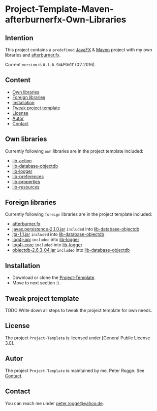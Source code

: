 Project-Template-Maven-afterburnerfx-Own-Libraries
===



Intention
---

This project contains a `predefined` [JavaFX] &amp; [Maven] project with my own libraries and [afterburner.fx].

Current `version` is `0.1.0-SNAPSHOT` (02.2016).



Content
---

* [Own libraries](#OwnLibraries)
* [Foreign libraries](#ForeignLibraries)
* [Installation](#Installation)
* [Tweak project template](#TweakProjectTemplate)
* [License](#License)
* [Autor](#Autor)
* [Contact](#Contact)



Own libraries<a name="OwnLibraries" />
---

Currently following `own` libraries are in the project template included:
* [lib-action]
* [lib-database-objectdb]
* [lib-logger]
* [lib-preferences]
* [lib-properties]
* [lib-resources]



Foreign libraries<a name="ForeignLibraries" />
---

Currently following `foreign` libraries are in the project template included:
* [afterburner.fx]
* [javax.persistence-2.1.0.jar] `included` into [lib-database-objectdb]
* [jta-1.1.jar] `included` into [lib-database-objectdb]
* [log4j-api] `included` into [lib-logger]
* [log4j-core] `included` into [lib-logger]
* [objectdb-2.6.3_04.jar] `included` into [lib-database-objectdb]



Installation<a name="Installation" />
---

* Download or clone the [Project-Template].
* Move to next section :) .



Tweak project template<a name="TweakProjectTemplate" />
---

TODO Write down all steps to tweak the project template for own needs.



License<a name="License" />
---

The project `Project-Template` is licensed under [General Public License 3.0].



Autor<a name="Autor" />
---

The project `Project-Template` is maintained by me, Peter Rogge. See [Contact](#Contact).



Contact<a name="Contact" />
---

You can reach me under <peter.rogge@yahoo.de>.



[//]: # (Links)
[afterburner.fx]:https://github.com/AdamBien/afterburner.fx
[JavaFX]:http://docs.oracle.com/javase/8/javase-clienttechnologies.htm
[javax.persistence-2.1.0.jar]:http://mvnrepository.com/artifact/org.eclipse.persistence/javax.persistence/2.1.0
[jta-1.1.jar]:http://mvnrepository.com/artifact/javax.transaction/jta/1.1
[lib-action]:https://github.com/Naoghuman/lib-action.git
[lib-database-objectdb]:https://github.com/Naoghuman/lib-database-objectdb.git
[lib-logger]:https://github.com/Naoghuman/lib-logger.git
[lib-preferences]:https://github.com/Naoghuman/lib-preferences.git
[lib-properties]:https://github.com/Naoghuman/lib-properties.git
[lib-resources]:https://github.com/Naoghuman/lib-resources.git
[log4j-api]:https://logging.apache.org/log4j/2.0/log4j-web/dependencies.html
[log4j-core]:https://logging.apache.org/log4j/2.0/log4j-web/dependencies.html
[Maven]:http://maven.apache.org/
[objectdb-2.6.3_04.jar]:http://www.objectdb.com/object/db/database/download
[Project-Template]:https://github.com/Naoghuman/Project-Templates/releases
